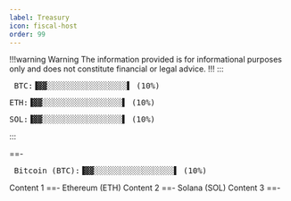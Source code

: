 ```yaml
---
label: Treasury
icon: fiscal-host
order: 99
---
```

!!!warning Warning
The information provided is for informational purposes only and does not constitute financial or legal advice.
!!!
:::
<pre>
 BTC:▐▓▓░░░░░░░░░░░░░░░░░▌ (10%)
</pre>
<pre>
ETH:▐▓▓░░░░░░░░░░░░░░░░░▌ (10%)
</pre>
<pre>
SOL:▐▓▓░░░░░░░░░░░░░░░░░▌ (10%)
</pre>
:::

==- <pre> Bitcoin (BTC):▐▓▓░░░░░░░░░░░░░░░░░▌ (10%) </pre>
Content 1
==- Ethereum (ETH)
Content 2
==- Solana (SOL)
Content 3
==-
